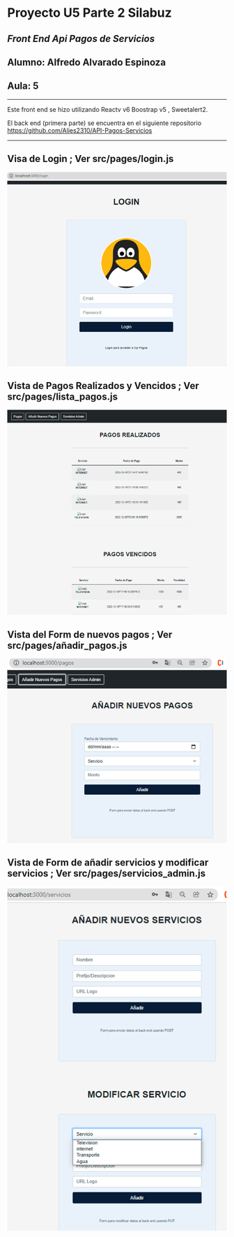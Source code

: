 # **Proyecto U5 Parte 2 Silabuz**

## _Front End Api Pagos de Servicios_
## **Alumno**: Alfredo Alvarado Espinoza
## **Aula**: 5

___

Este front end se hizo utilizando Reactv v6 Boostrap v5 , Sweetalert2.

El back end (primera parte) se encuentra en el siguiente repositorio https://github.com/Aljes2310/API-Pagos-Servicios
___

## Visa de Login ; Ver src/pages/login.js
![](https://github.com/Aljes2310/Front_End_Api_Pagos-React-/blob/main/login.PNG)


## Vista de Pagos Realizados y Vencidos ; Ver src/pages/lista_pagos.js
![](https://github.com/Aljes2310/Front_End_Api_Pagos-React-/blob/main/pagosvencidosyrealizados.PNG)


## Vista del Form de nuevos pagos ; Ver src/pages/añadir_pagos.js
![](https://github.com/Aljes2310/Front_End_Api_Pagos-React-/blob/main/nuevospagos.PNG)


## Vista de Form de añadir servicios y modificar servicios ; Ver src/pages/servicios_admin.js
![](https://github.com/Aljes2310/Front_End_Api_Pagos-React-/blob/main/vistaservicios_admin.png)
